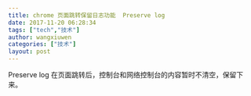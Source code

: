 ```yaml
---
title: chrome 页面跳转保留日志功能  Preserve log
date: 2017-11-20 06:28:34
tags: ["tech","技术"]
author: wangxiuwen
categories: ["技术"]
layout: post
---
```


Preserve log 在页面跳转后，控制台和网络控制台的内容暂时不清空，保留下来。
